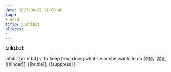 ```yaml
---
date: 2023-08-01 21:06:46
tags: 
- Word
title: 📖inhibit
aliases: 
- 
---
```


<pre><strong>inhibit</strong></pre>

inhibit
[ɪn'hɪbɪt]
v. to keep from doing what he or she wants to do 抑制，禁⽌
[[hinder]], [[bridle]], [[suppress]]
